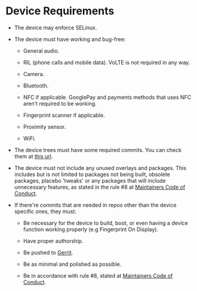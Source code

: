 # Device Requirements

- The device may enforce SELinux.

- The device must have working and bug-free:

  - General audio.

  - RIL (phone calls and mobile data). VoLTE is not required in any way.

  - Camera.

  - Bluetooth.

  - NFC if applicable. GooglePay and payments methods that uses NFC aren't required to be working.

  - Fingerprint scanner if applicable.

  - Proximity sensor.

  - WiFi.

- The device trees must have some required commits. You can check them at [this url](https://github.com/PixelExperience-Devices/required_commits).

- The device must not include any unused overlays and packages. This includes but is not limited to packages not being built, obsolete packages, placebo 'tweaks' or any packages that will include unnecessary features, as stated in the rule #8 at [Maintainers Code of Conduct](https://github.com/PixelExperience/docs/blob/pie/maintainers_code_of_conduct.md).

- If there're commits that are needed in repos other than the device specific ones, they must:

  - Be necessary for the device to build, boot, or even having a device function working properly (e.g Fingerprint On Display).

  - Have proper authorship.

  - Be pushed to [Gerrit](https://gerrit.pixelexperience.org).

  - Be as minimal and polished as possible.

  - Be in accordance with rule #8, stated at [Maintainers Code of Conduct](https://github.com/PixelExperience/docs/blob/pie/maintainers_code_of_conduct.md).
  
